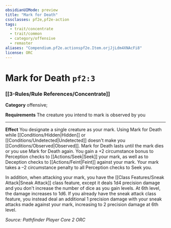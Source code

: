 ```yaml
---
obsidianUIMode: preview
title: "Mark for Death"
cssclasses: pf2e,pf2e-action
tags:
  - trait/concentrate
  - trait/common
  - category/offensive
  - remaster
aliases: "Compendium.pf2e.actionspf2e.Item.orjJjLdm4XNAcFi8"
license: ORC
---
```

# Mark for Death `pf2:3`

### [[3-Rules/Rule References/Concentrate]]

**Category** offensive; 




**Requirements** The creature you intend to mark is observed by you

* * *

**Effect** You designate a single creature as your mark. Using Mark for Death while [[Conditions/Hidden|Hidden]] or [[Conditions/Undetected|Undetected]] doesn't make you [[Conditions/Observed|Observed]]. Mark for Death lasts until the mark dies or you use Mark for Death again. You gain a +2 circumstance bonus to Perception checks to [[Actions/Seek|Seek]] your mark, as well as to Deception checks to [[Actions/Feint|Feint]] against your mark. Your mark takes a –2 circumstance penalty to all Perception checks to Seek you.

In addition, when attacking your mark, you have the [[Class Features/Sneak Attack|Sneak Attack]] class feature, except it deals 1d4 precision damage and you don't increase the number of dice as you gain levels. At 6th level, the damage increases to 1d6. If you already have the sneak attack class feature, you instead deal an additional 1 precision damage with your sneak attacks made against your mark, increasing to 2 precision damage at 6th level.

*Source: Pathfinder Player Core 2*
*ORC*